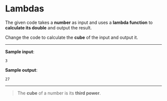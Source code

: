 # Lambdas

The given code takes a **number** as input and uses a **lambda function** to **calculate its double** and output the result.

Change the code to calculate the **cube** of the input and output it.

---

**Sample input**: 
```
3
```

**Sample output**: 
```
27
```

---

>The **cube** of a number is its **third power**.